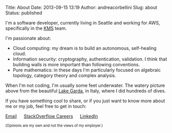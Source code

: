 Title: About
Date: 2013-09-15 13:19
Author: andreacorbellini
Slug: about
Status: published

I'm a software developer, currently living in Seattle and working for AWS, specifically in the
[KMS](https://aws.amazon.com/kms/) team.

I'm passionate about:

* Cloud computing: my dream is to build an autonomous, self-healing cloud.
* Information security: cryptography, authentication, validation. I think that
  building walls is more important than following conventions.
* Pure mathematics: in these days I'm particularly focused on algebraic
  topology, category theory and complex analysis.

When I'm not coding, I'm usually some feet underwater. The watery picture above
from the beautiful [Lake Garda](https://en.wikipedia.org/wiki/Lake_Garda), in
Italy, where I did hundreds of dives.

If you have something cool to share, or if you just want to know more about me or my job,
feel free to get in touch:

<span class="far fa-envelope" aria-hidden="true"></span> [Email](mailto:corbellini.andrea@gmail.com) &emsp;
<span class="fab fa-stack-overflow" aria-hidden="true"></span> [StackOverflow Careers](https://careers.stackoverflow.com/andreacorbellini) &emsp;
<span class="fab fa-linkedin" aria-hidden="true"></span> [LinkedIn](https://linkedin.com/in/andreacorbellini)

<span style="font-size: 80%">(Opinions are my own and not the views of my employer.)</span>
